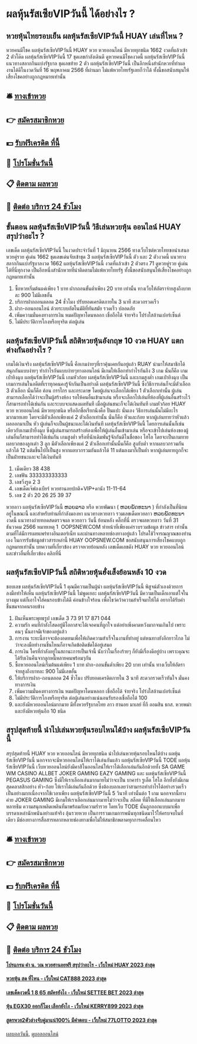 # ผลหุ้นรัสเซียVIPวันนี้ ได้อย่างไร ?
## หวยหุ้นไทยรอบเย็น ผลหุ้นรัสเซียVIPวันนี้ HUAY เล่นที่ไหน ?
หวยคนมีโชค ผลหุ้นรัสเซียVIPวันนี้ HUAY หวย หวยออนไลน์ มีหวยทุกชนิด 1662 งวดที่แล้วเข้า 2 ตัวโต๊ด ผลหุ้นรัสเซียVIPวันนี้ 17 ชุดเลขกำลังเดินดี ดูหวยคนมีโชคงวดนี้ ผลหุ้นรัสเซียVIPวันนี้ แนวทางสลากกินแบ่งรัฐบาล ชุดเลขท้าย 2 ตัว ผลหุ้นรัสเซียVIPวันนี้ เป็นอีกหนึ่งสำนักหวยที่ทำผลงานได้ดีในงวดวันที่ 16 พฤษภาคม 2566 ที่ผ่านมา ไม่แพ้หวยไทยรัฐเลยก็ว่าได้ ทั้งนี้ขอสนับสนุนให้เสี่ยงโชคอย่างถูกกฎหมายเท่านั้น

## 🛎 [ทางเข้าหวย](https://bit.ly/3BG5bNw)
## 👉 [สมัครสมาชิกหวย](https://bit.ly/3BG5bNw)
## 💵 [รับฟรีเครดิต ที่นี้](https://bit.ly/3C3mvgS)
## 👑 [โปรโมชั่นวันนี้](https://bit.ly/3C3mvgS)
## 📋 [ติดตาม ผลหวย](https://bit.ly/3C3mvgS)
## 📱 [ติดต่อ บริการ 24 ชัวโมง](https://bit.ly/3C3mvgS)

## ขั้นตอน ผลหุ้นรัสเซียVIPวันนี้ วิธีเล่นหวยหุ้น ออนไลน์ HUAY สรุปว่าอะไร ?
เลขเด็ด ผลหุ้นรัสเซียVIPวันนี้ ในงวดประจำวันที่ 1 มิถุนายน 2566 ทางเว็บไซต์หวยไทยขอนำเสนอหวยคู่รวย คู่เด่น 1662 ชุดเลขเด่นจับเข้าชุด 3 ผลหุ้นรัสเซียVIPวันนี้ ตัว และ 2 ตัวงวดนี้ แนวทางสลากกินแบ่งรัฐบาลงวด 1662 ผลหุ้นรัสเซียVIPวันนี้ งวดที่แล้วเข้า 2 ตัวตรง 71 ดูหวยคู่รวย คู่เด่นได้ที่นี่ทุกงวด เป็นอีกหนึ่งสำนักหวยที่น่าติดตามไม่แพ้หวยไทยรัฐ ทั้งนี้ขอสนับสนุนให้เสี่ยงโชคอย่างถูกกฎหมายเท่านั้น
1. ซื้อหวยเริ่มต้นแค่เพียง 1 บาท ฝากถอนขั้นต่ำเพียง 20 บาท เท่านั้น ทางเว็บให้อัตราจ่ายสูงถึงบาทละ 900 ไม่มีเลขอั้น
2. บริการฝากถอนตลอด 24 ชั่วโมง ปรับยอดเครดิตภายใน 3 นาที สะดวกรวดเร็ว
3. ฝาก-ถอนออนไลน์ ด้วยระบบอัตโนมัติที่ทันสมัย รวดเร็ว ปลอดภัย
4. เพิ่มความมั่นคงทางการเงิน หมดปัญหาโดนหลอก เชื่อถือได้ จ่ายจริง โปร่งใสล้านเปอร์เซ็นต์
5. ไม่มีประวัติการโกงหรือทุจริต ต่อผู้เล่น

## ผลหุ้นรัสเซียVIPวันนี้ สถิติหวยหุ้นอังกฤษ 10 งวด HUAY แตกต่างกันอย่างไร ?
เกมได้เงินจริง ผลหุ้นรัสเซียVIPวันนี้ คือเกมง่ายๆที่เราคุ้นเคยกันอยู่แล้ว RUAY นำมาให้สมาชิกได้สนุกกันแบบง่ายๆ ทำกำไรกันแบบง่ายๆทางออนไลน์ มีเกมให้เลือกทำกำไรกันถึง 3 เกม นั่นก็คือ เกม เป่ายิงฉุบ ผลหุ้นรัสเซียVIPวันนี้ เกมหัวก้อย ผลหุ้นรัสเซียVIPวันนี้ และเกมสูงต่ำ
เกมเป่ายิงฉุบ เป็นเกมการเล่นในอดีตที่เราทุกคนคงรู้จักกันเป็นอย่างดี ผลหุ้นรัสเซียVIPวันนี้ ซึ่งวิธีการเล่นก็จะมีตัวเลือก 3 ตัวเลือก นั่นก็คือ ค้อน กรรไกร และกระดาษ โดยผู้เล่นจะเลือกได้เพียง 1 ตัวเลือกเท่านั้น ผู้เล่นสามารถเลือกได้ว่าจะเป็นผู้สร้างห้อง รอให้คนอื่นเข้ามาเล่น หรือจะเลือกไปเล่นที่ห้องที่ผู้เล่นอื่นสร้างไว้ก็สามารถทำได้เช่นกัน และระบบจะแสดงผลทันที เมื่อผู้เล่นชนะก็จะได้เงินทันที
เกมหัวก้อย HUAY หวย หวยออนไลน์ มีหวยทุกชนิด หรืออีกชื่อเรียกนึงคือ ปั่นแปะ นั่นเอง วิธีการเล่นนั้นไม่มีอะไรมากมายเลย โดยจะมีตัวเลือกเพียงแค่ 2 ตัวเลือกเท่านั้น นั่นก็คือ หัวและก้อย หากผู้เล่นทายว่าหัวแล้วผลออกมาเป็น หัว ผู้เล่นก็จะเป็นผู้ชนะและได้เงินทันที ผลหุ้นรัสเซียVIPวันนี้ โดยการเล่นนั้นก็เช่นเดียวกับเกมเป่ายิ้งฉุบ ซึ่งผู้เล่นสามารถสร้างห้องเพื่อให้ผู้เล่นอื่นเข้ามาเล่น หรือจะเข้าไปเล่นห้องของผู้เล่นอื่นก็สามารถทำได้เช่นกัน
เกมสูงต่ำ หรือที่นักเดิมพันรู้จักกันดีในชื่อของ ไฮโล โดยจะเป็นเกมทายผลบวกของลูกเต๋า 3 ลูก มีตัวเลือกเพียงแค่ 2 ตัวเลือกเท่านั้นนั้นก็คือ สูงกับต่ำ หากผลบวกรวมกันแล้วได้ 12 แต้มขึ้นไปก็เป็นสูง หากผลบวกรวมกันแล้วได้ 11 แต้มลงมาก็เป็นต่ำ หากผู้เล่นทายถูกก็จะเป็นฝ่ายชนะและจะได้เงินทันที
1. เม็ดเดียว 38 438
2. เลขฟัน 333333333333
3. เลขวิ่งรูด 2 3
4. เลขเด็ดเจ๊ฟองเบียร์ หวยฮานอยปกติ+VIP+ดานัง 11-11-64
5. เลข 2 ตัว 20 26 25 39 37

หวยลาว ผลหุ้นรัสเซียVIPวันนี้ ຫວຍລາວ หรือ หวยพัฒนา ( ຫວຍພັດທະນາ ) ที่กำลังเป็นที่นิยมอยู่ในขณะนี้ และสำหรับท่านที่กำลังมองหา แนวทางหวยลาว รวมเลขเด็ดหวยลาว ຫວຍພັດທະນາ งวดนี้
 แนวทางถ่ายทอดสดตรวจผล หวยลาว วันนี้ ย้อนหลัง คลิ๊กที่นี่ 
ตรวจผลหวยลาว วันที่ 31 ธันวาคม 2566
หมายเหตุ 1  OOPSNEW.COM ทำหน้าที่เพียงแค่รวบรวมข้อมูล ข่าวสาร เท่านั้น ตามที่ได้มีการเผยแพร่ทางอินเตอร์เน็ท และผ่านทางหลายช่องทางอยู่แล้ว โปรดใช้วิจารณญาณของท่านเอง ในการรับข้อมูลข่าวสารเหล่านี้ HUAY OOPSNEW.COM ขอสนับสนุนการเสี่ยงโชคแบบถูกกฎหมายเท่านั้น
บทความที่เกี่ยวข้อง
ตรวจหวยย้อนหลัง เลขเด็ดเลขดัง HUAY หวย หวยออนไลน์ และข่าวอื่นที่เกี่ยวข้อง คลิกที่นี่

## ผลหุ้นรัสเซียVIPวันนี้ สถิติหวยหุ้นฮั่งเส็งย้อนหลัง 10 งวด
ชอบเลข ผลหุ้นรัสเซียVIPวันนี้ 1 คุณมีความเป็นผู้นำ ผลหุ้นรัสเซียVIPวันนี้ พิสูจน์ตัวเองด้วยการลงมือทำให้เห็น ผลหุ้นรัสเซียVIPวันนี้ ไม่พูดเยอะ ผลหุ้นรัสเซียVIPวันนี้ มีความเป็นเด็กเอาแต่ใจในบางมุม แต่ก็เอาใจใส่คนรอบข้างได้ดี ค่อนข้างใจร้อน เพื่อไขว่คว้าความสำเร็จมาให้ได้ อยากได้รับคำชื่นชมจากคนรอบข้าง
1. ฝันเห็นพระพุทธรูป เลขเด็ด 3 73 91 17 871 044
2. ความรัก คนที่กำลังโสดอยู่มีโอกาสจะได้เจอคนที่ถูกใจ แต่อย่าเพิ่งคาดหวังมากจนเกินไป เพราะคนๆ นั้นอาจมีเจ้าของอยู่แล้ว
3. การงาน ระยะนี้อาจจะต้องอดทนเพื่อให้เกิดความสำเร็จในงานที่ทำอยู่ แต่หนทางยังอีกยาวไกล ไม่ว่าจะลงมือทำงานชิ้นไหนก็อาจเกิดข้อติดขัดได้อยู่เสมอ
4. การเงิน ใครที่กำลังอยู่ในสถานะการเป็นเจ้านี้ นับว่าในเรื่องร้ายๆ ก็ยังมีเรื่องดีอยู่บ้าง เพราะคุณจะได้รับเงินคืนจากลูกหนี้หลายคนพร้อมๆกัน
5. ซื้อหวยออนไลน์เริ่มต้นแค่เพียง 1 บาท ฝาก-ถอนขั้นต่ำเพียง 20 บาท เท่านั้น ทางเว็บให้อัตราจ่ายสูงถึงบาทละ 900 ไม่มีเลขอั้น
6. ให้บริการฝาก-ถอนตลอด 24 ชั่วโมง ปรับยอดเครดิตภายใน 3 นาที สะดวกรวดเร็วทันใจ มั่นคงทางการเงิน
7. เพิ่มความมั่นคงทางการเงิน หมดปัญหาโดนหลอก เชื่อถือได้ จ่ายจริง โปร่งใสล้านเปอร์เซ็นต์
8. ไม่มีประวัติการโกงหรือทุจริต ต่อผู้เล่นอย่างแน่นอนรับรองเชื่อถือได้ 100
9. และยังมีหวยออนไลน์มากมาย มีทั้งหวยรัฐบาลไทย ลาว ฮานอย มาเลย์ ยี่กี ออมสิน ธกส. หวยพม่า และยังมีหวยหุ้นอีก 10 ชนิด

## สรุปสุดท้ายนี้ นำไปเล่นหวยหุ้นรอบไหนได้บ้าง ผลหุ้นรัสเซียVIPวันนี้
สรุปสุดท้ายนี้ HUAY หวย หวยออนไลน์ มีหวยทุกชนิด นำไปเล่นหวยหุ้นรอบไหนได้บ้าง ผลหุ้นรัสเซียVIPวันนี้ นอกจากจะมีหวยออนไลน์ให้เราได้เล่นกันแล้ว ผลหุ้นรัสเซียVIPวันนี้ TODE ผลหุ้นรัสเซียVIPวันนี้ เว็บหวยออนไลน์ยังมีคาสิโนออนไลน์ให้เราได้เลือกเล่นกันอีกด้วยทั้ง SA GAME WM CASINO ALLBET JOKER GAMING EAZY GAMING และ ผลหุ้นรัสเซียVIPวันนี้ PEGASUS GAMING ซึ่งมีให้เราเลือกเล่นมากมายไม่ว่าจะเป็น บาคาร่า รูเล็ต ไฮโล อีกทั้งยังมีเกมสุดคลาสสิกอย่าง หัว-ก้อย ให้เราได้เล่นกันอีกด้วย ซึ่งต้องบอกเลยว่าสามารถทำกำไรได้อย่างรวดเร็วเป็นอย่างมากเนื่องจากใช้เวลาเพียง ผลหุ้นรัสเซียVIPวันนี้ 5 วินาที เท่านั้นต่อ 1 เกม
นอกจากนี้ทางค่าย JOKER GAMING มีเกมให้เราเลือกเล่นมากมายไม่ว่าจะเป็น สล็อต ที่มีให้เลือกเล่นมากมายหลายธีม ความสนุกเพลิดเพลินที่มาพร้อมกับความร่ำรวย โดยเว็บ TODE นั้นถูกออกแบบมาเพื่อบรรดาเหล่านักพนันอย่างแท้จริง ลุ้นรวยหวย เป็นการรวมเกมการพนันทุกชนิดมาไว้ให้ครบจบในที่เดียว มีช่องทางการสื่อสารหลากหลายช่องทางเพื่อไม่ให้สมาชิกพลาดทุกการเคลื่อนไหว

## 🛎 [ทางเข้าหวย](https://bit.ly/3BG5bNw)
## 👉 [สมัครสมาชิกหวย](https://bit.ly/3BG5bNw)
## 💵 [รับฟรีเครดิต ที่นี้](https://bit.ly/3C3mvgS)
## 👑 [โปรโมชั่นวันนี้](https://bit.ly/3C3mvgS)
## 📋 [ติดตาม ผลหวย](https://bit.ly/3C3mvgS)
## 📱 [ติดต่อ บริการ 24 ชัวโมง](https://bit.ly/3C3mvgS)

#### [โปรแกรม คํา น. วณ หวยฮานอยฟรี สรุปว่าอะไร - เว็บใหม่ HUAY 2023 ล่าสุด](https://atom.io/themes/โปรแกรม%20คํา%20น.%20วณ%20หวยฮานอยฟรี%20สรุปว่าอะไร%20-%20เว็บใหม่%20huay%202023%20ล่าสุด)
#### [หวยหุ้น สด ที่ไหน - เว็บใหม่ CAT888 2023 ล่าสุด](https://atom.io/themes/หวยหุ้น%20สด%20ที่ไหน%20-%20เว็บใหม่%20cat888%202023%20ล่าสุด)
#### [เลขเด็ดงวดนี้ 1 8 65 สมัครยังไง - เว็บใหม่ SETTEE BET 2023 ล่าสุด](https://atom.io/themes/เลขเด็ดงวดนี้%201%208%2065%20สมัครยังไง%20-%20เว็บใหม่%20settee%20bet%202023%20ล่าสุด)
#### [หุ้น EGX30 ออกกี่โมง เลือกยังไง - เว็บใหม่ KERRY899 2023 ล่าสุด](https://atom.io/themes/หุ้น%20egx30%20ออกกี่โมง%20เลือกยังไง%20-%20เว็บใหม่%20kerry899%202023%20ล่าสุด)
#### [สูตรหวย2ตัวล่างจับคู่มาแน่100% มีคำตอบ - เว็บใหม่ 77LOTTO 2023 ล่าสุด](https://atom.io/themes/สูตรหวย2ตัวล่างจับคู่มาแน่100%20มีคำตอบ%20-%20เว็บใหม่%2077lotto%202023%20ล่าสุด)

[ผลบอลวันนี้](https://siamsport.tv "ผลบอลวันนี้"), [ดูบอลออนไลน์](https://siamsport.tv/ดูบอลสด "ดูบอลออนไลน์")